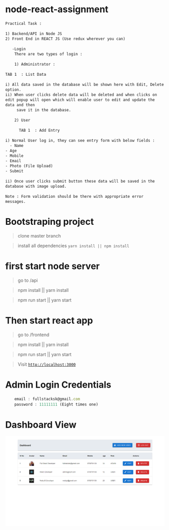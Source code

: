 # node-react-assignment

```
Practical Task :

1) Backend/API in Node JS
2) Front End in REACT JS (Use redux wherever you can)

   -Login
    There are two types of login :

    1) Administrator :

TAB 1  : List Data

i) All data saved in the database will be shown here with Edit, Delete option.
ii) When user clicks delete data will be deleted and when clicks on edit popup will open which will enable user to edit and update the data and then
     save it in the database.

    2) User

      TAB 1  : Add Entry

i) Normal User log in, they can see entry form with below fields :
  - Name
- Age
- Mobile
- Email
- Photo (File Upload)
- Submit

ii) Once user clicks submit button these data will be saved in the database with image upload.

Note : Form validation should be there with appropriate error messages.
```

# Bootstraping project

> clone master branch

> install all dependencies `yarn install || npm install`

# first start node server

> go to /api

> npm install || yarn install

> npm run start || yarn start

# Then start react app

> go to /frontend

> npm install || yarn install

> npm run start || yarn start

> Visit [`http://localhost:3000`](http://localhost:3000)

# Admin Login Credentials

```javascript
    email : fullstacksk@gmail.com
    password : 11111111 (Eight times one)
```

# Dashboard View

![Image](./node-react.png)
